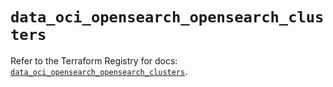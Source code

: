 # `data_oci_opensearch_opensearch_clusters`

Refer to the Terraform Registry for docs: [`data_oci_opensearch_opensearch_clusters`](https://registry.terraform.io/providers/hashicorp/oci/7.19.0/docs/data-sources/opensearch_opensearch_clusters).
